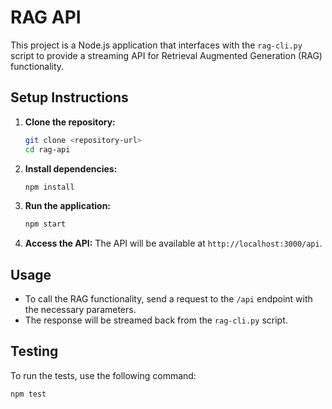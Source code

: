 # RAG API

This project is a Node.js application that interfaces with the `rag-cli.py` script to provide a streaming API for Retrieval Augmented Generation (RAG) functionality.

## Setup Instructions

1. **Clone the repository:**
   ```bash
   git clone <repository-url>
   cd rag-api
   ```

2. **Install dependencies:**
   ```bash
   npm install
   ```

3. **Run the application:**
   ```bash
   npm start
   ```

4. **Access the API:**
   The API will be available at `http://localhost:3000/api`.

## Usage

- To call the RAG functionality, send a request to the `/api` endpoint with the necessary parameters.
- The response will be streamed back from the `rag-cli.py` script.

## Testing

To run the tests, use the following command:

```bash
npm test
```